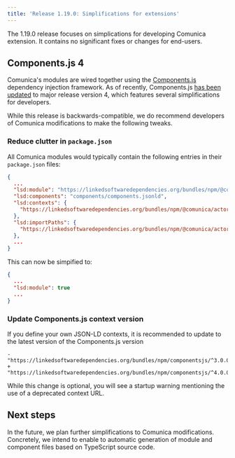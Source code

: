 ```yaml
---
title: 'Release 1.19.0: Simplifications for extensions'
---
```


The 1.19.0 release focuses on simplications for developing Comunica extension.
It contains no significant fixes or changes for end-users.

<!-- excerpt-end -->

## Components.js 4

Comunica's modules are wired together using the [Components.js](/docs/modify/advanced/componentsjs/) dependency injection framework.
As of recently, Components.js [has been updated](https://github.com/LinkedSoftwareDependencies/Components.js)
to major release version 4, which features several simplifications for developers.

While this release is backwards-compatible,
we do recommend developers of Comunica modifications to make the following tweaks.

### Reduce clutter in `package.json`

All Comunica modules would typically contain the following entries in their `package.json` files:

```json
{
  ...
  "lsd:module": "https://linkedsoftwaredependencies.org/bundles/npm/@comunica/actor-abstract-bindings-hash",
  "lsd:components": "components/components.jsonld",
  "lsd:contexts": {
    "https://linkedsoftwaredependencies.org/bundles/npm/@comunica/actor-abstract-bindings-hash/^1.0.0/components/context.jsonld": "components/context.jsonld"
  },
  "lsd:importPaths": {
    "https://linkedsoftwaredependencies.org/bundles/npm/@comunica/actor-abstract-bindings-hash/^1.0.0/components/": "components/"
  },
  ...
}
```

This can now be simpified to:

```json
{
  ...
  "lsd:module": true
  ...
}
```

### Update Components.js context version

If you define your own JSON-LD contexts,
it is recommended to update to the latest version of the Components.js version

```text
-   "https://linkedsoftwaredependencies.org/bundles/npm/componentsjs/^3.0.0/components/context.jsonld",
+   "https://linkedsoftwaredependencies.org/bundles/npm/componentsjs/^4.0.0/components/context.jsonld",
```

While this change is optional, you will see a startup warning mentioning the use of a deprecated context URL.

## Next steps

In the future, we plan further simplifications to Comunica modifications.
Concretely, we intend to enable to automatic generation of module and component files based on TypeScript source code.

